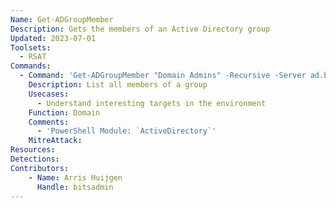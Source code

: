 ```yaml
---
Name: Get-ADGroupMember
Description: Gets the members of an Active Directory group
Updated: 2023-07-01
Toolsets:
  - RSAT
Commands:
  - Command: 'Get-ADGroupMember "Domain Admins" -Recursive -Server ad.bitsadmin.com'
    Description: List all members of a group
    Usecases:
      - Understand interesting targets in the environment
    Function: Domain
    Comments:
      - 'PowerShell Module: `ActiveDirectory`'
    MitreAttack:
Resources:
Detections:
Contributors:
    - Name: Arris Huijgen
      Handle: bitsadmin
---
```

